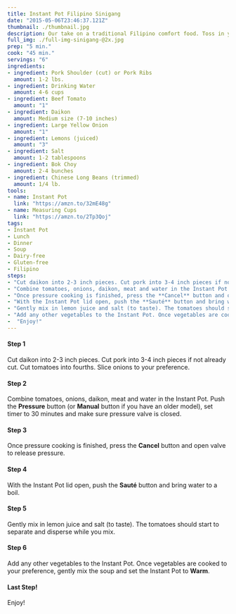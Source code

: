 ```yaml
---
title: Instant Pot Filipino Sinigang
date: "2015-05-06T23:46:37.121Z"
thumbnail: ./thumbnail.jpg
description: Our take on a traditional Filipino comfort food. Toss in your favorite vegetables in Step 6 or stick to our bok choy and Chinese long beans.
full_img: ./full-img-sinigang-@2x.jpg
prep: "5 min."
cook: "45 min."
servings: "6"
ingredients:
- ingredient: Pork Shoulder (cut) or Pork Ribs
  amount: 1-2 lbs.
- ingredient: Drinking Water
  amount: 4-6 cups
- ingredient: Beef Tomato
  amount: "1"
- ingredient: Daikon
  amount: Medium size (7-10 inches)
- ingredient: Large Yellow Onion
  amount: "1"
- ingredient: Lemons (juiced)
  amount: "3"
- ingredient: Salt
  amount: 1-2 tablespoons
- ingredient: Bok Choy
  amount: 2-4 bunches
- ingredient: Chinese Long Beans (trimmed)
  amount: 1/4 lb.
tools:
- name: Instant Pot
  link: "https://amzn.to/32mE48g"
- name: Measuring Cups
  link: "https://amzn.to/2Tp3Qoj"
tags:
- Instant Pot
- Lunch
- Dinner
- Soup
- Dairy-free
- Gluten-free
- Filipino
steps:
- "Cut daikon into 2-3 inch pieces. Cut pork into 3-4 inch pieces if not already cut. Cut tomatoes into fourths. Slice onions to your preference."
- "Combine tomatoes, onions, daikon, meat and water in the Instant Pot. Push the **Pressure** button (or **Manual** button if you have an older model), set timer to 30 minutes and make sure pressure valve is closed."
- "Once pressure cooking is finished, press the **Cancel** button and open valve to release pressure."
- "With the Instant Pot lid open, push the **Sauté** button and bring water to a boil."
- "Gently mix in lemon juice and salt (to taste). The tomatoes should start to separate and disperse while you mix."
- "Add any other vegetables to the Instant Pot. Once vegetables are cooked to your preference, gently mix the soup and set the Instant Pot to **Warm**."
-  "Enjoy!"
---
```


#### Step 1
Cut daikon into 2-3 inch pieces. Cut pork into 3-4 inch pieces if not already cut. Cut tomatoes into fourths. Slice onions to your preference.

#### Step 2
Combine tomatoes, onions, daikon, meat and water in the Instant Pot. Push the **Pressure** button (or **Manual** button if you have an older model), set timer to 30 minutes and make sure pressure valve is closed.

#### Step 3

Once pressure cooking is finished, press the **Cancel** button and open valve to release pressure.

#### Step 4

With the Instant Pot lid open, push the **Sauté** button and bring water to a boil.

#### Step 5

Gently mix in lemon juice and salt (to taste). The tomatoes should start to separate and disperse while you mix.

#### Step 6

Add any other vegetables to the Instant Pot. Once vegetables are cooked to your preference, gently mix the soup and set the Instant Pot to **Warm**.

#### Last Step!

Enjoy!

